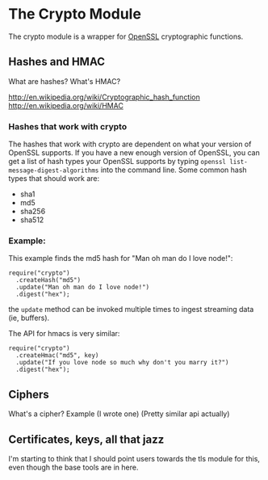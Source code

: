 # The Crypto Module

The crypto module is a wrapper for [OpenSSL](http://en.wikipedia.org/wiki/Openssl) cryptographic functions.

## Hashes and HMAC

What are hashes? What's HMAC?

http://en.wikipedia.org/wiki/Cryptographic_hash_function
http://en.wikipedia.org/wiki/HMAC

### Hashes that work with crypto

The hashes that work with crypto are dependent on what your version of OpenSSL
supports. If you have a new enough version of OpenSSL, you can get a list of
hash types your OpenSSL supports by typing `openssl list-message-digest-algorithms` into the command line. Some common hash types that should work are:

* sha1
* md5
* sha256
* sha512

### Example:

This example finds the md5 hash for "Man oh man do I love node!":

    require("crypto")
      .createHash("md5")
      .update("Man oh man do I love node!")
      .digest("hex");

the `update` method can be invoked multiple times to ingest streaming data (ie, buffers).

The API for hmacs is very similar:

    require("crypto")
      .createHmac("md5", key)
      .update("If you love node so much why don't you marry it?")
      .digest("hex");

## Ciphers

What's a cipher?
Example (I wrote one)
(Pretty similar api actually)

## Certificates, keys, all that jazz

I'm starting to think that I should point users towards the tls module for this, even though the base tools are in here.
